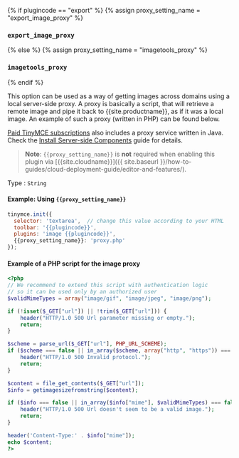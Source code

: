 {% if plugincode == "export" %}
{% assign proxy_setting_name = "export_image_proxy" %}
### `export_image_proxy`
{% else %}
{% assign proxy_setting_name = "imagetools_proxy" %}
### `imagetools_proxy`
{% endif %}

This option can be used as a way of getting images across domains using a local server-side proxy. A proxy is basically a script, that will retrieve a remote image and pipe it back to {{site.productname}}, as if it was a local image. An example of such a proxy (written in PHP) can be found below.

[Paid TinyMCE subscriptions]({{site.pricingpage}}) also includes a proxy service written in Java. Check the [Install Server-side Components]({{site.baseurl}}/how-to-guides/premium-server-side-guide/) guide for details.

> **Note**: `{{proxy_setting_name}}` is **not** required when enabling this plugin via [{{site.cloudname}}]({{ site.baseurl }}/how-to-guides/cloud-deployment-guide/editor-and-features/).

Type
: `String`

#### Example: Using `{{proxy_setting_name}}`

```js
tinymce.init({
  selector: 'textarea',  // change this value according to your HTML
  toolbar: '{{plugincode}}',
  plugins: 'image {{plugincode}}',
  {{proxy_setting_name}}: 'proxy.php'
});
```

#### Example of a PHP script for the image proxy

```php
<?php
// We recommend to extend this script with authentication logic
// so it can be used only by an authorized user
$validMimeTypes = array("image/gif", "image/jpeg", "image/png");

if (!isset($_GET["url"]) || !trim($_GET["url"])) {
    header("HTTP/1.0 500 Url parameter missing or empty.");
    return;
}

$scheme = parse_url($_GET["url"], PHP_URL_SCHEME);
if ($scheme === false || in_array($scheme, array("http", "https")) === false) {
    header("HTTP/1.0 500 Invalid protocol.");
    return;
}

$content = file_get_contents($_GET["url"]);
$info = getimagesizefromstring($content);

if ($info === false || in_array($info["mime"], $validMimeTypes) === false) {
    header("HTTP/1.0 500 Url doesn't seem to be a valid image.");
    return;
}

header('Content-Type:' . $info["mime"]);
echo $content;
?>
```